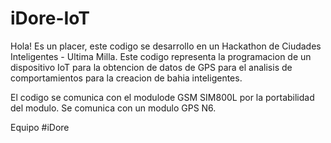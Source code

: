 # iDore-IoT
Hola! Es un placer, este codigo se desarrollo en un Hackathon de Ciudades Inteligentes - Ultima Milla. 
Este codigo representa la programacion de un dispositivo IoT para la obtencion de datos de GPS para el 
analisis de comportamientos para la creacion de bahia inteligentes.

El codigo se comunica con el modulode GSM SIM800L por la portabilidad del modulo.
Se comunica con un modulo GPS N6.

Equipo #iDore
